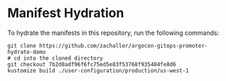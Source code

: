 # Manifest Hydration

To hydrate the manifests in this repository, run the following commands:

```shell
git clone https://github.com/zachaller/argocon-gitops-promoter-hydrate-demo
# cd into the cloned directory
git checkout 7b2d8adf96f6fc75ed5e83f53768f935484fe8d6
kustomize build ./user-configuration/production/us-west-1
```
